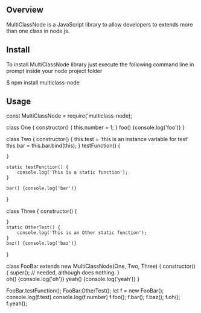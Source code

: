 ## Overview
  MultiClassNode is a JavaScript library to allow developers to extends more than one class in node js.

## Install
  To install MultiClassNode library just execute the following command line in prompt inside your node project folder

  $ npm install multiclass-node

## Usage
const MultiClassNode = require('multiclass-node);

class One {
    constructor() {
        this.number = 1;
    }
    foo() {console.log('foo')}
}

class Two {
    constructor() {
        this.test = 'this is an instance variable for test'
        this.bar = this.bar.bind(this);
    }
    testFunction() {

    }

    static testFunction() {
        console.log('This is a static function');
    }

    bar() {console.log('bar')}
}

class Three {
    constructor() {
        
    }
    static OtherTest() {
        console.log('This is an Other static function');
    }
    baz() {console.log('baz')}
}

class FooBar extends new MultiClassNode(One, Two, Three) {
    constructor() {
        super(); // needed, although does nothing.
    }    
    oh() {console.log('oh')}
    yeah() {console.log('yeah')}
}

FooBar.testFunction();
FooBar.OtherTest();
let f = new FooBar();
console.log(f.test)
console.log(f.number)
f.foo();
f.bar();
f.baz();
f.oh();
f.yeah();
